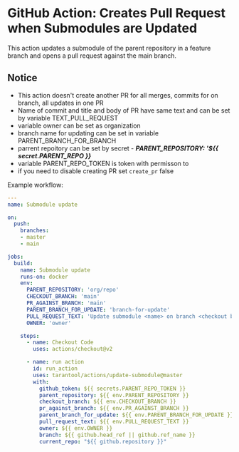 # GitHub Action: Creates Pull Request when Submodules are Updated

This action updates a submodule of the parent repository in a feature branch and opens a pull request against the main branch.

## Notice
 - This action doesn't create another PR for all merges, commits for on branch, all updates in one PR
 - Name of commit and title and body of PR have same text and can be set by variable TEXT_PULL_REQUEST
 - variable owner can be set as organization
 - branch name for updating can be set in variable PARENT_BRANCH_FOR_BRANCH
 - parrent repoitory can be set by secret - ***PARENT_REPOSITORY: '${{ secret.PARENT_REPO }}***
 - variable PARENT_REPO_TOKEN is token with permisson to
 - if you need to disable creating PR set `create_pr` false

Example workflow:

```yml
---
name: Submodule update

on:
  push:
    branches: 
    - master
    - main

jobs:
  build:
    name: Submodule update
    runs-on: docker
    env:
      PARENT_REPOSITORY: 'org/repo'
      CHECKOUT_BRANCH: 'main'
      PR_AGAINST_BRANCH: 'main'
      PARENT_BRANCH_FOR_UPDATE: 'branch-for-update'
      PULL_REQUEST_TEXT: 'Update submodule <name> on branch <checkout branch>'
      OWNER: 'owner'

    steps:
      - name: Checkout Code
        uses: actions/checkout@v2

      - name: run action
        id: run_action
        uses: tarantool/actions/update-submodule@master
        with:
          github_token: ${{ secrets.PARENT_REPO_TOKEN }}
          parent_repository: ${{ env.PARENT_REPOSITORY }}
          checkout_branch: ${{ env.CHECKOUT_BRANCH }}
          pr_against_branch: ${{ env.PR_AGAINST_BRANCH }}
          parent_branch_for_update: ${{ env.PARENT_BRANCH_FOR_UPDATE }}
          pull_request_text: ${{ env.PULL_REQUEST_TEXT }}
          owner: ${{ env.OWNER }}
          branch: ${{ github.head_ref || github.ref_name }}
          current_repo: "${{ github.repository }}"

```
